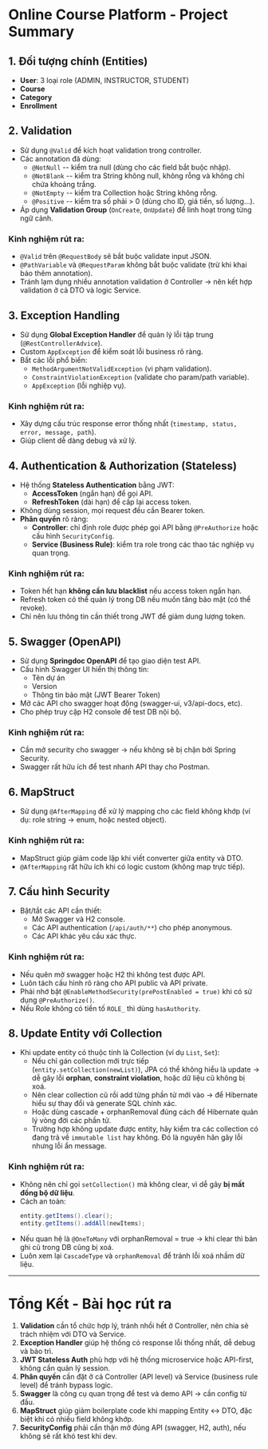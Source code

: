 # Online Course Platform - Project Summary

## 1. Đối tượng chính (Entities)

-   **User**: 3 loại role (ADMIN, INSTRUCTOR, STUDENT)
-   **Course**
-   **Category**
-   **Enrollment**

## 2. Validation

-   Sử dụng `@Valid` để kích hoạt validation trong controller.
-   Các annotation đã dùng:
    -   `@NotNull` -- kiểm tra null (dùng cho các field bắt buộc nhập).
    -   `@NotBlank` -- kiểm tra String không null, không rỗng và không
        chỉ chứa khoảng trắng.
    -   `@NotEmpty` -- kiểm tra Collection hoặc String không rỗng.
    -   `@Positive` -- kiểm tra số phải \> 0 (dùng cho ID, giá tiền, số
        lượng...).
-   Áp dụng **Validation Group** (`OnCreate`, `OnUpdate`) để linh hoạt
    trong từng ngữ cảnh.

### Kinh nghiệm rút ra:

-   `@Valid` trên `@RequestBody` sẽ bắt buộc validate input JSON.
-   `@PathVariable` và `@RequestParam` không bắt buộc validate (trừ khi
    khai báo thêm annotation).
-   Tránh lạm dụng nhiều annotation validation ở Controller → nên kết
    hợp validation ở cả DTO và logic Service.

## 3. Exception Handling

-   Sử dụng **Global Exception Handler** để quản lý lỗi tập trung
    (`@RestControllerAdvice`).
-   Custom `AppException` để kiểm soát lỗi business rõ ràng.
-   Bắt các lỗi phổ biến:
    -   `MethodArgumentNotValidException` (vi phạm validation).
    -   `ConstraintViolationException` (validate cho param/path
        variable).
    -   `AppException` (lỗi nghiệp vụ).

### Kinh nghiệm rút ra:

-   Xây dựng cấu trúc response error thống nhất
    (`timestamp, status, error, message, path`).
-   Giúp client dễ dàng debug và xử lý.

## 4. Authentication & Authorization (Stateless)

-   Hệ thống **Stateless Authentication** bằng JWT:
    -   **AccessToken** (ngắn hạn) để gọi API.
    -   **RefreshToken** (dài hạn) để cấp lại access token.
-   Không dùng session, mọi request đều cần Bearer token.
-   **Phân quyền** rõ ràng:
    -   **Controller**: chỉ định role được phép gọi API bằng
        `@PreAuthorize` hoặc cấu hình `SecurityConfig`.
    -   **Service (Business Rule)**: kiểm tra role trong các thao tác
        nghiệp vụ quan trọng.

### Kinh nghiệm rút ra:

-   Token hết hạn **không cần lưu blacklist** nếu access token ngắn hạn.
-   Refresh token có thể quản lý trong DB nếu muốn tăng bảo mật (có thể
    revoke).
-   Chỉ nên lưu thông tin cần thiết trong JWT để giảm dung lượng token.

## 5. Swagger (OpenAPI)

-   Sử dụng **Springdoc OpenAPI** để tạo giao diện test API.
-   Cấu hình Swagger UI hiển thị thông tin:
    -   Tên dự án
    -   Version
    -   Thông tin bảo mật (JWT Bearer Token)
-   Mở các API cho swagger hoạt động (swagger-ui, v3/api-docs, etc).
-   Cho phép truy cập H2 console để test DB nội bộ.

### Kinh nghiệm rút ra:

-   Cần mở security cho swagger → nếu không sẽ bị chặn bởi Spring
    Security.
-   Swagger rất hữu ích để test nhanh API thay cho Postman.

## 6. MapStruct

-   Sử dụng `@AfterMapping` để xử lý mapping cho các field không khớp
    (ví dụ: role string → enum, hoặc nested object).

### Kinh nghiệm rút ra:

-   MapStruct giúp giảm code lặp khi viết converter giữa entity và DTO.
-   `@AfterMapping` rất hữu ích khi có logic custom (không map trực
    tiếp).

## 7. Cấu hình Security

-   Bật/tắt các API cần thiết:
    -   Mở Swagger và H2 console.
    -   Các API authentication (`/api/auth/**`) cho phép anonymous.
    -   Các API khác yêu cầu xác thực.

### Kinh nghiệm rút ra:

-   Nếu quên mở swagger hoặc H2 thì không test được API.
-   Luôn tách cấu hình rõ ràng cho API public và API private.
-   Phải nhớ bật `@EnableMethodSecurity(prePostEnabled = true)` khi có sử dụng `@PreAuthorize()`.
-   Nếu Role không có tiền tố `ROLE_` thì dùng `hasAuthority`.

## 8. Update Entity với Collection

-   Khi update entity có thuộc tính là Collection (ví dụ `List`, `Set`):
    -   Nếu chỉ gán collection mới trực tiếp (`entity.setCollection(newList)`), JPA có thể không hiểu là update → dễ gây lỗi **orphan**, **constraint violation**, hoặc dữ liệu cũ không bị xoá.
    -   Nên clear collection cũ rồi add từng phần tử mới vào → để Hibernate hiểu sự thay đổi và generate SQL chính xác.
    -   Hoặc dùng cascade + orphanRemoval đúng cách để Hibernate quản lý vòng đời các phần tử.
    -   Trường hợp không update được entity, hãy kiểm tra các collection có đang trả về `immutable list` hay không. Đó là nguyên hân gây lỗi nhưng lỗi ẩn message.

### Kinh nghiệm rút ra:

-   Không nên chỉ gọi `setCollection()` mà không clear, vì dễ gây **bị mất đồng bộ dữ liệu**.
-   Cách an toàn:
    ```java
    entity.getItems().clear();
    entity.getItems().addAll(newItems);
    ```
-   Nếu quan hệ là `@OneToMany` với orphanRemoval = true → khi clear thì bản ghi cũ trong DB cũng bị xoá.
-   Luôn xem lại `CascadeType` và `orphanRemoval` để tránh lỗi xoá nhầm dữ liệu.

------------------------------------------------------------------------

# Tổng Kết - Bài học rút ra

1.  **Validation** cần tổ chức hợp lý, tránh nhồi hết ở Controller, nên
    chia sẻ trách nhiệm với DTO và Service.
2.  **Exception Handler** giúp hệ thống có response lỗi thống nhất, dễ
    debug và bảo trì.
3.  **JWT Stateless Auth** phù hợp với hệ thống microservice hoặc
    API-first, không cần quản lý session.
4.  **Phân quyền** cần đặt ở cả Controller (API level) và Service
    (business rule level) để tránh bypass logic.
5.  **Swagger** là công cụ quan trọng để test và demo API → cần config
    từ đầu.
6.  **MapStruct** giúp giảm boilerplate code khi mapping Entity ↔ DTO,
    đặc biệt khi có nhiều field không khớp.
7.  **SecurityConfig** phải cẩn thận mở đúng API (swagger, H2, auth),
    nếu không sẽ rất khó test khi dev. 